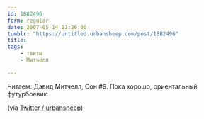 ```yaml
---
id: 1882496
form: regular
date: 2007-05-14 11:26:00
tumblr: "https://untitled.urbansheep.com/post/1882496"
title:
tags:
    - твиты
    - Митчелл

---
```


<p>Читаем: Дэвид Митчелл, Сон #9. Пока хорошо, ориентальный футурбоевик.</p>

<p>(via <a href="http://twitter.com/urbansheep/statuses/63431332">Twitter / urbansheep</a>)</p>

